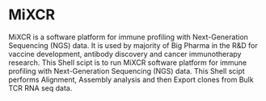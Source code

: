 # MiXCR
MiXCR is a software platform for immune profiling with Next-Generation Sequencing (NGS) data. It is used by majority of Big Pharma in the R&amp;D for vaccine development, antibody discovery and cancer immunotherapy research. 
This Shell scipt is to run MiXCR software platform for immune profiling with Next-Generation Sequencing (NGS) data.
This Shell scipt performs Alignment, Assembly analysis and then Export clones from Bulk TCR RNA seq data. 
